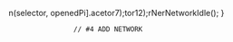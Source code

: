 n(selector, openedPi].acetor7);tor12);rNerNetworkIdle();
                    }

                    // #4 ADD NETWORK 
